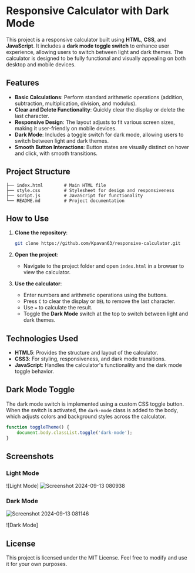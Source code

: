 
# Responsive Calculator with Dark Mode

This project is a responsive calculator built using **HTML**, **CSS**, and **JavaScript**. It includes a **dark mode toggle switch** to enhance user experience, allowing users to switch between light and dark themes. The calculator is designed to be fully functional and visually appealing on both desktop and mobile devices.

## Features

- **Basic Calculations**: Perform standard arithmetic operations (addition, subtraction, multiplication, division, and modulus).
- **Clear and Delete Functionality**: Quickly clear the display or delete the last character.
- **Responsive Design**: The layout adjusts to fit various screen sizes, making it user-friendly on mobile devices.
- **Dark Mode**: Includes a toggle switch for dark mode, allowing users to switch between light and dark themes.
- **Smooth Button Interactions**: Button states are visually distinct on hover and click, with smooth transitions.
  
## Project Structure

```
├── index.html        # Main HTML file
├── style.css         # Stylesheet for design and responsiveness
├── script.js         # JavaScript for functionality
└── README.md         # Project documentation
```

## How to Use

1. **Clone the repository**:
    ```bash
    git clone https://github.com/Kpavan63/responsive-calculator.git
    ```
   
2. **Open the project**:
   - Navigate to the project folder and open `index.html` in a browser to view the calculator.

3. **Use the calculator**:
   - Enter numbers and arithmetic operations using the buttons.
   - Press `C` to clear the display or `DEL` to remove the last character.
   - Use `=` to calculate the result.
   - Toggle the **Dark Mode** switch at the top to switch between light and dark themes.

## Technologies Used

- **HTML5**: Provides the structure and layout of the calculator.
- **CSS3**: For styling, responsiveness, and dark mode transitions.
- **JavaScript**: Handles the calculator's functionality and the dark mode toggle behavior.

## Dark Mode Toggle

The dark mode switch is implemented using a custom CSS toggle button. When the switch is activated, the `dark-mode` class is added to the body, which adjusts colors and background styles across the calculator.

```js
function toggleTheme() {
    document.body.classList.toggle('dark-mode');
}
```

## Screenshots

### Light Mode

![Light Mode]
![Screenshot 2024-09-13 080938](https://github.com/user-attachments/assets/723b5f02-0bba-42b9-b84a-57604f935b59)

### Dark Mode
![Screenshot 2024-09-13 081146](https://github.com/user-attachments/assets/2b0c9cd3-2ab5-4760-879f-545ecf759b13)

![Dark Mode]

## License

This project is licensed under the MIT License. Feel free to modify and use it for your own purposes.
